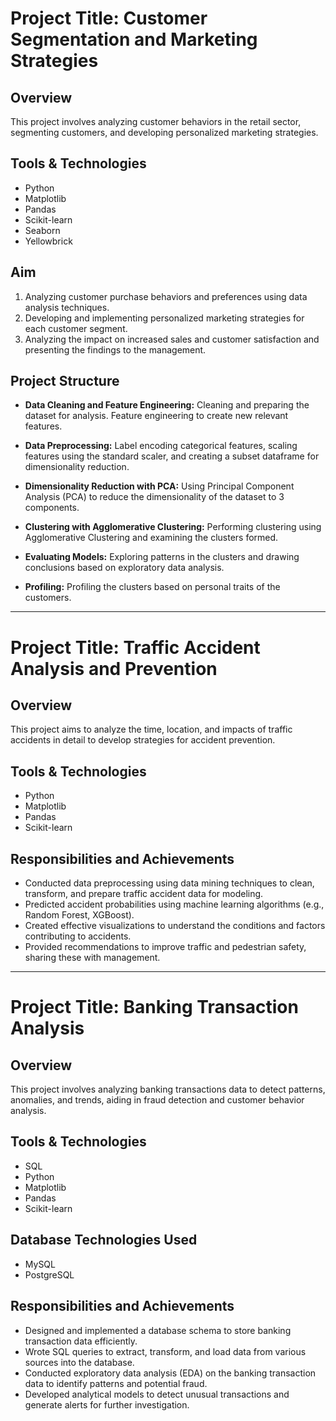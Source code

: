 # Project Title: Customer Segmentation and Marketing Strategies

## Overview
This project involves analyzing customer behaviors in the retail sector, segmenting customers, and developing personalized marketing strategies.

## Tools & Technologies
- Python
- Matplotlib
- Pandas
- Scikit-learn
- Seaborn
- Yellowbrick

## Aim

1. Analyzing customer purchase behaviors and preferences using data analysis techniques.
2. Developing and implementing personalized marketing strategies for each customer segment.
3. Analyzing the impact on increased sales and customer satisfaction and presenting the findings to the management.

## Project Structure

- **Data Cleaning and Feature Engineering:** Cleaning and preparing the dataset for analysis. Feature engineering to create new relevant features.

- **Data Preprocessing:** Label encoding categorical features, scaling features using the standard scaler, and creating a subset dataframe for dimensionality reduction.

- **Dimensionality Reduction with PCA:** Using Principal Component Analysis (PCA) to reduce the dimensionality of the dataset to 3 components.

- **Clustering with Agglomerative Clustering:** Performing clustering using Agglomerative Clustering and examining the clusters formed.

- **Evaluating Models:** Exploring patterns in the clusters and drawing conclusions based on exploratory data analysis.

- **Profiling:** Profiling the clusters based on personal traits of the customers.

---

# Project Title: Traffic Accident Analysis and Prevention

## Overview
This project aims to analyze the time, location, and impacts of traffic accidents in detail to develop strategies for accident prevention.

## Tools & Technologies
- Python
- Matplotlib
- Pandas
- Scikit-learn

## Responsibilities and Achievements
- Conducted data preprocessing using data mining techniques to clean, transform, and prepare traffic accident data for modeling.
- Predicted accident probabilities using machine learning algorithms (e.g., Random Forest, XGBoost).
- Created effective visualizations to understand the conditions and factors contributing to accidents.
- Provided recommendations to improve traffic and pedestrian safety, sharing these with management.

---

# Project Title: Banking Transaction Analysis

## Overview
This project involves analyzing banking transactions data to detect patterns, anomalies, and trends, aiding in fraud detection and customer behavior analysis.

## Tools & Technologies
- SQL
- Python
- Matplotlib
- Pandas
- Scikit-learn

## Database Technologies Used
- MySQL
- PostgreSQL

## Responsibilities and Achievements
- Designed and implemented a database schema to store banking transaction data efficiently.
- Wrote SQL queries to extract, transform, and load data from various sources into the database.
- Conducted exploratory data analysis (EDA) on the banking transaction data to identify patterns and potential fraud.
- Developed analytical models to detect unusual transactions and generate alerts for further investigation.
